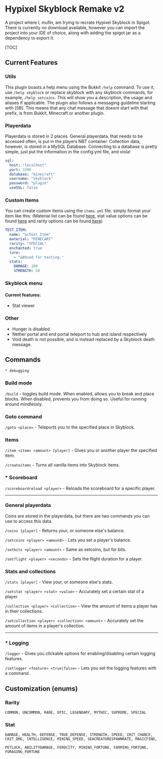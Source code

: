 # Hypixel Skyblock Remake v2

A project where I, mufin, am trying to recrate Hypixel Skyblock in Spigot. There is currently no download available, however you can import the project into your IDE of choice, along with adding the spigot jar as a dependency to export it.

[TOC]



## Current Features

### Utils

This plugin boasts a help menu using the Bukkit `/help` command. To use it, use `/help skyblock` or replace skyblock with any skyblock commands, for example, `/help setcoins`. This will show you a description, the usage and aliases if applicable. The plugin also follows a messaging guideline starting with [SB]. This means that any chat message that doesnt start with that prefix, is from Bukkit, Minecraft or another plugin.

### Playerdata

Playerdata is stored in 2 places. General playerdata, that needs to be accessed often, is put in the players NBT container. Collection data, however, is stored in a MySQL Database. Connecting to a database is pretty simple, just put the information in the config.yml file, and viola!

```yaml
sql:
  host: "localhost"
  port: 3306
  database: "minecraft"
  username: "skyblock"
  password: "plugin"
  useSSL: false
```

### Custom Items

You can create custom items using the `items.yml` file. simply format your item like this: (Material list can be found [here](https://hub.spigotmc.org/javadocs/spigot/org/bukkit/Material.html), stat value options can be found [here](#stat) and rarity options can be found [here](#rarity))

```yaml
TEST_ITEM:
  name: "&cTest Item"
  material: "MINECART"
  rarity: "SPECIAL"
  enchanted: true
  lore:
    - "&8Used for testing."
  stats:
    DAMAGE: 100
    STRENGTH: 50
```

### Skyblock menu

#### Current features:

- Stat viewer

### Other

* Hunger is disabled
* Nether portal and end portal teleport to hub and island respectively
* Void death is not possible, and is instead replaced by a Skyblock death message.

## Commands

```
* debugging
```

### Build mode

`/build` - toggles build mode. When enabled, allows you to break and place blocks. When disabled, prevents you from doing so. Useful for running around mindlessly.

### Goto command

`/goto <place>` - Teleports you to the specified place in Skyblock.

###  Items

`/item <item> <amount> [player]` - Gives you or another player the specified item.

`/createitems` - Turns all vanilla items into Skyblock items.

### * Scoreboard

`/scoreboardreload <player>` - Reloads the scoreboard for a specific player. 

------

### General playerdata

Coins are stored in the playerdata, but there are two commands you can use to access this data.

`/coins [player]` - Returns your, or someone else's balance.

`/setcoins <player> <amound>` - Lets you set a player's balance.

`/setbits <player> <amount>` - Same as setcoins, but for bits.

`/setflight <player> <seconds>` - Sets the flight duration for a player.

### Stats and collections

`/stats [player]` - View your, or someone else's stats.

`/setstat <player> <stat> <value>` - Accurately set a certain stat of a player.

`/collection <player> <collection>` - View the amount of items a player has in their collections.

`/setcollection <player> <collection> <amount>` - Accurately set the amount of items in a player's collection.

------

### * Logging

`/logger` - Gives you clickable options for enabling/disabling certain logging features.

`/setlogger <feature> <true|false>` - Lets you set the logging features with a command.



## Customization (enums)

### Rarity

`COMMON, UNCOMMON, RARE, EPIC, LEGENDARY, MYTHIC, SUPREME, SPECIAL`

### Stat

`DAMAGE, HEALTH, DEFENSE, TRUE_DEFENSE, STRENGTH, SPEED, CRIT_CHANCE, CRIT_DMG, INTELLIGENCE, MINING_SPEED,
SEACREATURESPAWNRATE, MAGICFIND,`

`PETLUCK, ABILITYDAMAGE, FEROCITY, MINING_FORTUNE, FARMING_FORTUNE,
FORAGING_FORTUNE` 

